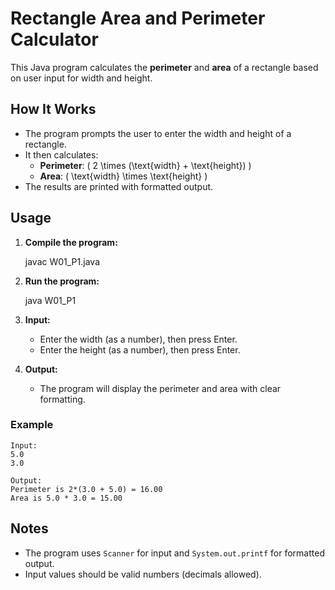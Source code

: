 # Rectangle Area and Perimeter Calculator

This Java program calculates the **perimeter** and **area** of a rectangle based on user input for width and height.

## How It Works

- The program prompts the user to enter the width and height of a rectangle.
- It then calculates:
  - **Perimeter**: \( 2 \times (\text{width} + \text{height}) \)
  - **Area**: \( \text{width} \times \text{height} \)
- The results are printed with formatted output.

## Usage

1. **Compile the program:**

   
   javac W01_P1.java
   

2. **Run the program:**

  
   java W01_P1
   

3. **Input:**

   - Enter the width (as a number), then press Enter.
   - Enter the height (as a number), then press Enter.

4. **Output:**
   - The program will display the perimeter and area with clear formatting.

### Example

```
Input:
5.0
3.0

Output:
Perimeter is 2*(3.0 + 5.0) = 16.00
Area is 5.0 * 3.0 = 15.00
```

## Notes

- The program uses `Scanner` for input and `System.out.printf` for formatted output.
- Input values should be valid numbers (decimals allowed).
